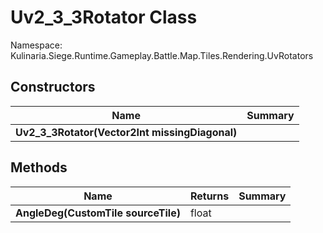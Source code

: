 # Uv2_3_3Rotator Class

Namespace: Kulinaria.Siege.Runtime.Gameplay.Battle.Map.Tiles.Rendering.UvRotators


## Constructors

| Name | Summary |
|---|---|
| **Uv2_3_3Rotator(Vector2Int missingDiagonal)** |  |
## Methods

| Name | Returns | Summary |
|---|---|---|
| **AngleDeg(CustomTile sourceTile)** | float |  |
